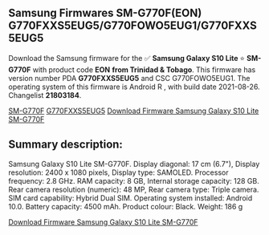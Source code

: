 <h2>Samsung Firmwares SM-G770F(EON) G770FXXS5EUG5/G770FOWO5EUG1/G770FXXS5EUG5</h2>
Download the Samsung firmware for the ✅ <strong>Samsung Galaxy S10 Lite </strong> ⭐ <strong>SM-G770F</strong> with product code <strong>EON</strong> <strong> from Trinidad & Tobago</strong>. This firmware has version number PDA <strong>G770FXXS5EUG5</strong> and CSC G770FOWO5EUG1. The operating system of this firmware is Android R , with build date 2021-08-26. Changelist <strong>21803184</strong>.


[SM-G770F](https://samfirm.shop/samsung/model/SM-G770F)
[G770FXXS5EUG5](https://samfirm.shop/samsung/pda/G770FXXS5EUG5)
[Download Firmware Samsung Galaxy S10 Lite SM-G770F](https://samfirm.shop/samsung/firmware/453665)
<h2>Summary description:</h2>
<p>Samsung Galaxy S10 Lite SM-G770F. Display diagonal: 17 cm (6.7"), Display resolution: 2400 x 1080 pixels, Display type: SAMOLED. Processor frequency: 2.8 GHz. RAM capacity: 8 GB, Internal storage capacity: 128 GB. Rear camera resolution (numeric): 48 MP, Rear camera type: Triple camera. SIM card capability: Hybrid Dual SIM. Operating system installed: Android 10.0. Battery capacity: 4500 mAh. Product colour: Black. Weight: 186 g</p>


[Download Firmware Samsung Galaxy S10 Lite SM-G770F](https://samfirm.shop/samsung/firmware/453665)
